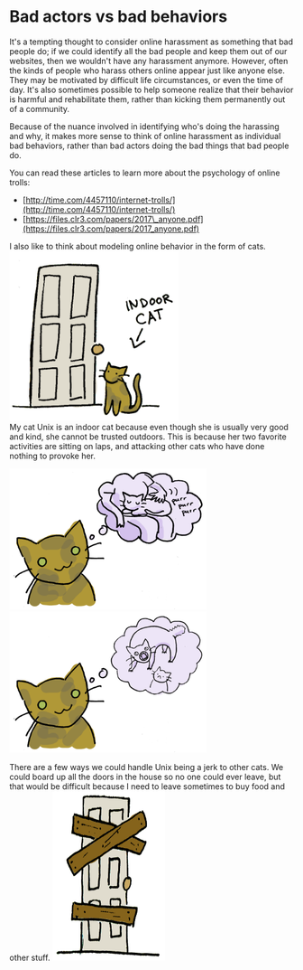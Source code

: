 # Bad actors vs bad behaviors

It's a tempting thought to consider online harassment as something that bad people do; if we could identify all the bad people and keep them out of our websites, then we wouldn't have any harassment anymore. However, often the kinds of people who harass others online appear just like anyone else. They may be motivated by difficult life circumstances, or even the time of day. It's also sometimes possible to help someone realize that their behavior is harmful and rehabilitate them, rather than kicking them permanently out of a community.

Because of the nuance involved in identifying who's doing the harassing and why, it makes more sense to think of online harassment as individual bad behaviors, rather than bad actors doing the bad things that bad people do.

You can read these articles to learn more about the psychology of online trolls:

* [http://time.com/4457110/internet-trolls/](http://time.com/4457110/internet-trolls/)
* [https://files.clr3.com/papers/2017\_anyone.pdf](https://files.clr3.com/papers/2017_anyone.pdf)

I also like to think about modeling online behavior in the form of cats. <img src="/assets/indoor.png" width="300" height="300"><br>
My cat Unix is an indoor cat because even though she is usually very good and kind, she cannot be trusted outdoors. This is because her two favorite activities are sitting on laps, and attacking other cats who have done nothing to provoke her.

<img src="/assets/goodcat.png" width="350" height="250"><img src="/assets/badcat.png" width="350" height="250">

There are a few ways we could handle Unix being a jerk to other cats. We could board up all the doors in the house so no one could ever leave, but that would be difficult because I need to leave sometimes to buy food and other stuff. <img src="/assets/boards.png" height="300" width="200">

